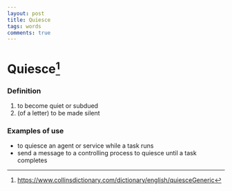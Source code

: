 ```yaml
---
layout: post
title: Quiesce
tags: words
comments: true
---
```


# Quiesce[^1]

### Definition
1. to become quiet or subdued
2. (of a letter) to be made silent

### Examples of use
* to quiesce an agent or service while a task runs
* send a message to a controlling process to quiesce until a task completes

[^1]: https://www.collinsdictionary.com/dictionary/english/quiesceGeneric
